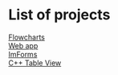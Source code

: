 # List of projects
[Flowcharts](https://github.com/chyrkovmaksym/flowcharts)<br>
[Web app](https://github.com/AidXylelele/my-app)<br>
[ImForms](https://github.com/LikerFeedReserve/ImForms)<br>
[C++ Table View](https://github.com/LikerFeed/RGR)<br>
